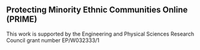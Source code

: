 ## Protecting Minority Ethnic Communities Online (PRIME)
This work is supported by the Engineering and Physical Sciences Research Council grant number EP/W032333/1


